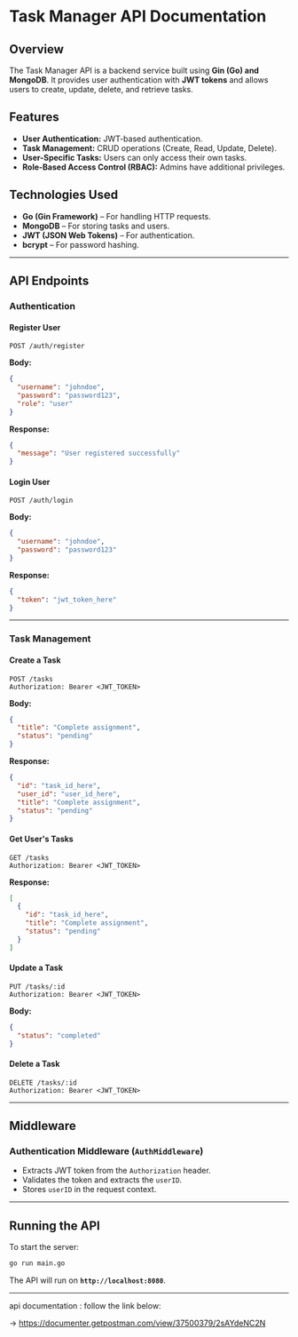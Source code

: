 # Task Manager API Documentation

## Overview
The Task Manager API is a backend service built using **Gin (Go) and MongoDB**. It provides user authentication with **JWT tokens** and allows users to create, update, delete, and retrieve tasks.

## Features
- **User Authentication:** JWT-based authentication.
- **Task Management:** CRUD operations (Create, Read, Update, Delete).
- **User-Specific Tasks:** Users can only access their own tasks.
- **Role-Based Access Control (RBAC):** Admins have additional privileges.

## Technologies Used
- **Go (Gin Framework)** – For handling HTTP requests.
- **MongoDB** – For storing tasks and users.
- **JWT (JSON Web Tokens)** – For authentication.
- **bcrypt** – For password hashing.

---

## API Endpoints

### **Authentication**
#### **Register User**
```http
POST /auth/register
```
**Body:**
```json
{
  "username": "johndoe",
  "password": "password123",
  "role": "user"
}
```
**Response:**
```json
{
  "message": "User registered successfully"
}
```

#### **Login User**
```http
POST /auth/login
```
**Body:**
```json
{
  "username": "johndoe",
  "password": "password123"
}
```
**Response:**
```json
{
  "token": "jwt_token_here"
}
```

---

### **Task Management**
#### **Create a Task**
```http
POST /tasks
Authorization: Bearer <JWT_TOKEN>
```
**Body:**
```json
{
  "title": "Complete assignment",
  "status": "pending"
}
```
**Response:**
```json
{
  "id": "task_id_here",
  "user_id": "user_id_here",
  "title": "Complete assignment",
  "status": "pending"
}
```

#### **Get User's Tasks**
```http
GET /tasks
Authorization: Bearer <JWT_TOKEN>
```
**Response:**
```json
[
  {
    "id": "task_id_here",
    "title": "Complete assignment",
    "status": "pending"
  }
]
```

#### **Update a Task**
```http
PUT /tasks/:id
Authorization: Bearer <JWT_TOKEN>
```
**Body:**
```json
{
  "status": "completed"
}
```

#### **Delete a Task**
```http
DELETE /tasks/:id
Authorization: Bearer <JWT_TOKEN>
```

---

## Middleware
### **Authentication Middleware (`AuthMiddleware`)**
- Extracts JWT token from the `Authorization` header.
- Validates the token and extracts the `userID`.
- Stores `userID` in the request context.

---

## Running the API
To start the server:
```sh
go run main.go
```

The API will run on **`http://localhost:8080`**.

---




api documentation : follow the link below:

-> https://documenter.getpostman.com/view/37500379/2sAYdeNC2N
